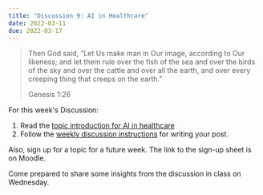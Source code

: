 ```yaml
---
title: "Discussion 9: AI in Healthcare"
date: 2022-03-11
due: 2022-03-17
---
```


> Then God said, “Let Us make man in Our image, according to Our likeness; and let them rule over the fish of the sea and over the birds of the sky and over the cattle and over all the earth, and over every creeping thing that creeps on the earth.”
>
> Genesis 1:26

For this week's Discussion:

1. Read the [topic introduction for AI in healthcare](/discussions/healthcare/)
2. Follow the [weekly discussion instructions](/discussions/) for writing your post.

Also, sign up for a topic for a future week. The link to the sign-up sheet is on Moodle.

Come prepared to share some insights from the discussion in class on Wednesday.
